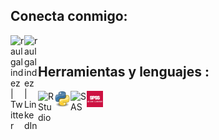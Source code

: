 ## Conecta conmigo:

[<img align="left" alt="raulgalindez | Twitter" width="22px" src="https://cdn.jsdelivr.net/npm/simple-icons@v3/icons/twitter.svg" />](https://twitter.com/raulgalindez)
[<img align="left" alt="raulgalindez | LinkedIn" width="22px" src="https://cdn.jsdelivr.net/npm/simple-icons@v3/icons/linkedin.svg" />](https://www.linkedin.com/in/raulgalindez/)

<br />

## Herramientas y lenguajes :

[<img align="left" alt="RStudio" width="26px" src="C:/Users/GalindezR/Desktop/raulgalindez.github.io/img/rstudio.png" />]()
[<img align="left" alt="Python" width="26px" src="img/Python.png" />]()
[<img align="left" alt="SAS" width="26px" src="img/sas_favicon.ico" />]()
[<img align="left" alt="SPSS" width="26px" src="img/SPSS.PNG" />]()

<br />